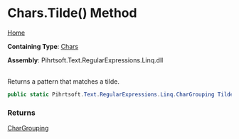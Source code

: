 # Chars\.Tilde\(\) Method

[Home](../../../../../../README.md)

**Containing Type**: [Chars](../README.md)

**Assembly**: Pihrtsoft\.Text\.RegularExpressions\.Linq\.dll

\
Returns a pattern that matches a tilde\.

```csharp
public static Pihrtsoft.Text.RegularExpressions.Linq.CharGrouping Tilde()
```

### Returns

[CharGrouping](../../CharGrouping/README.md)

